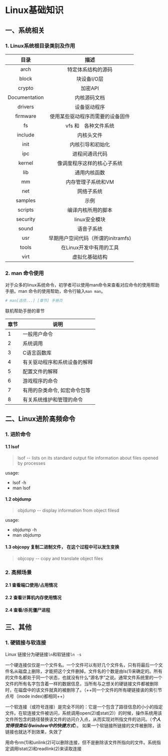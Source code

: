 # Linux基础知识



## 一、系统相关

### 1. Linux系统根目录类别及作用

|     目录      |                描述                |
| :-----------: | :--------------------------------: |
|     arch      |         特定体系结构的源码         |
|     block     |            块设备I/O层             |
|    crypto     |              加密API               |
| Documentation |            内核源码文档            |
|    drivers    |            设备驱动程序            |
|   firmware    |  使用某些驱动程序而需要的设备固件  |
|      fs       |        vfs 和　各种文件系统        |
|    include    |             内核头文件             |
|     init      |          内核引导和初始化          |
|      ipc      |           进程间通讯代码           |
|    kernel     |     像调度程序这样的核心子系统     |
|      lib      |            通用内核函数            |
|      mm       |         内存管理子系统和VM         |
|      net      |             网络子系统             |
|    samples    |                示例                |
|    scripts    |         编译内核所用的脚本         |
|   security    |           linux安全模块            |
|     sound     |             语音子系统             |
|      usr      | 早期用户空间代码（所谓的initramfs) |
|     tools     |      在Linux开发中有用的工具       |
|     virt      |           虚拟化基础结构           |



### 2. man 命令使用

对于众多的linux系统命令，初学者可以使用man命令来查看对应命令的使用帮助手册。man 命令的使用帮助，命令行输入`man man`。

```bash
# man[选项...] [章节] 手册页
```

联机帮助手册的章节

| 章节  | 说明 |
| ----- | ----- |
| 1     | 一般用户命令 |
| 2     | 系统调用    |
| 3     | C语言函数库  |
| 4     | 有关驱动程序和系统设备的解释 |
| 5     | 配置文件的解释  |
| 6     | 游戏程序的命令 |
| 7     | 有用的杂类命令, 如宏命令包等 |
| 8     | 有关系统维护和管理的命令  |



## 二、Linux进阶高频命令

### 1. 进阶命令

#### 1.1 lsof

> lsof -- lists on its standard output file information about files opened by processes

usage:
+ lsof -h
+ man lsof

#### 1.2 objdump 

> objdump -- display information from object filesd

usage:
+ objdump -h
+ man objdump

#### 1.3 objcopy 复制二进制文件， 在这个过程中可以发生变换

> objcopy -- copy and translate object files





### 2. 高频场景

#### 2.1 查看端口使用/占用情况



#### 2.2 查看计算机内存使用情况



#### 2.4 查看/杀死僵尸进程









## 三、其他

### 1. 硬链接与软连接

Linux 链接分为硬链接`ln`和软链接`ln -s`

一个硬连接仅仅是一个文件名。一个文件可以有好几个文件名，只有将最后一个文件名从磁盘上删除，才能把这个文件删掉。文件名的个数是由ls(1)来确定的。所有的文件名都处于同一个状态，也就没有什么“源名字”之说。通常文件系统里的一个文件的所有名字包含着一样的数据信息，当所有与之想关的硬链接文件都被删除时，在磁盘中的该文件就真的被删除了。（++同一个文件的所有硬链接诶的索引节点号（inode index)都相同++）

一个软连接（或符号连接）是完全不同的：它是一个包含了路径信息的小小的指定文件。在软连接文件被访问，系统调用open(2)或stat(2)）的时候，操作系统用该文件所包含的路径替换该文件的访问介入点，从而实现对所指文件的访问。（***个人觉得很类似与window中的快捷方式***）。 如果一个软链接所链接的文件被删除，该链接也就达不到效果，失效了

用命令rm(1)和unlink(2)可以删除连接，但不是删除该文件所指向的文件。系统指定调用lstat(2)和readlink(2)来读取连接